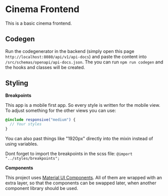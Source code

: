 # Cinema Frontend

This is a basic cinema frontend.

## Codegen

Run the codegenerator in the backend (simply open this page `http://localhost:8080/api/v1/api-docs`) and paste the content into `/src/schemas/openapi/api-docs.json`. The you can run `npm run codegen` and the hooks and classes will be created.

## Styling

**Breakpoints**

This app is a mobile first app. So every style is written for the mobile view. To adjust something for the other views you can use:

```scss
@include responsive("medium") {
  // Your styles
}
```

You can also past things like "1920px" directly into the mixin instead of using variables.

Dont forget to import the breakpoints in the scss file:
`@import "../styles/breakpoints";`

**Components**

This project uses [Material UI Components](https://mui.com/base-ui/getting-started/). All of them are wrapped with an extra layer, so that the components can be swapped later, when another component library should be used.
